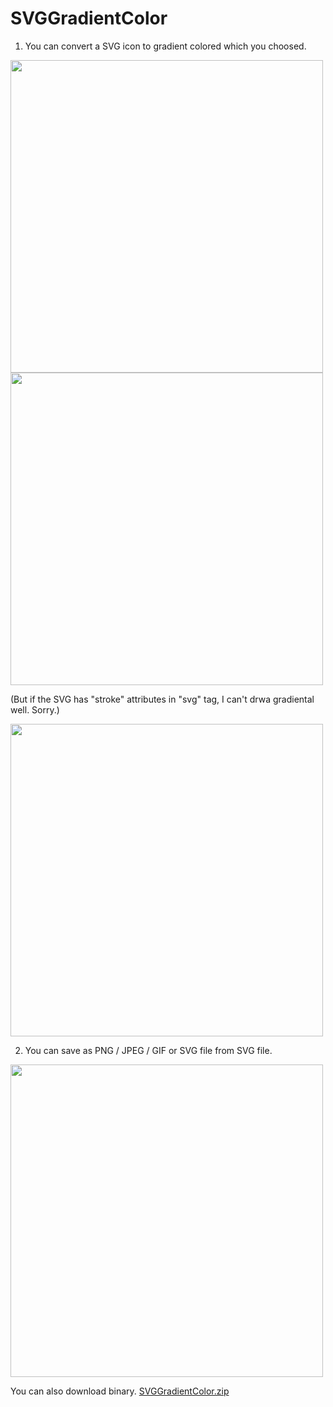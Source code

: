 # SVGGradientColor

1. You can convert a SVG icon to gradient colored which you choosed.

<img src="https://user-images.githubusercontent.com/96961556/193701961-c7bb2e97-1102-4c43-8efc-067d2450b0cc.png" width="500">
<img src="https://user-images.githubusercontent.com/96961556/193701966-bb9036be-9b23-406c-993f-9bdffb635e19.png" width="500">

 (But if the SVG has "stroke" attributes in "svg" tag, I can't drwa gradiental well. Sorry.) 
 
<img src="https://user-images.githubusercontent.com/96961556/193701968-29c3f814-fd39-446b-8671-6b8466645528.png" width="500">


2. You can save as PNG / JPEG / GIF or SVG file from SVG file.

<img src="https://user-images.githubusercontent.com/96961556/193701969-b87c985a-43ec-4179-bb5e-dbab5bd4558c.png" width="500">

You can also download binary.
[SVGGradientColor.zip](https://github.com/masayahak/SVGGradientColor/files/9701623/SVGGradientColor.zip)
